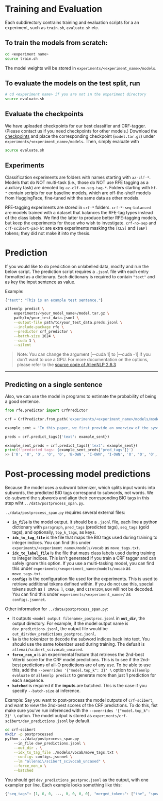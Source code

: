 

# Training and Evaluation
Each subdirectory contrains training and evaluation scripts for a an experiment, such as `train.sh`, `evaluate.sh` etc. 
## To train the models from scratch:
```bash
cd <experiment name>
source train.sh
```
The model weights will be stored in `experiments/<experiment_name>/models`. 

## To evaluate the models on the test split, run
```bash
# cd <experiment name> if you are not in the experiment directory
source evaluate.sh
```

## Evaluate the checkpoints
We have uploaded checkpoints for our best classifier and CRF-tagger. (Please contact us if you need checkpoints for other models.)
Download the [checkpoints](https://drive.google.com/drive/folders/1RNO9vkdbmr8YBZvRzes3rA41frAXFOM_?usp=sharing) and place the corresponding checkpoint (`model.tar.gz`) under `experiments/<experiment_name>/models`. Then, simply evaluate with 
```bash
source evaluate.sh
```


## Experiments
Classification experiments are folders with names starting with `az-clf-*`. Models that do NOT multi-task (i.e., those do NOT use RFE tagging as a auxiliary task) are denoted by `az-clf-no-seq-tag-*`. Folders starting with `hf-*` contain scripts for our baseline models, which are off-the-shelf models from HuggingFace, fine-tuned with the same data as other models.

RFE-tagging experiments are stored in `crf-*` folders.
`crf-*-seq-balanced` are models trained with a dataset that balances the RFE-tag types instead of the class labels. We find the latter to produce better RFE-tagging models, but keep the experiments for those who wish to investigate.
`crf-no-sep` and `crf-scibert-pad-ht` are extra experiments masking the `[CLS]` and `[SEP]` tokens; they did not make it into my thesis. 


# Prediction
If you would like to do prediction on unlabelled data, modify and run the below script.
The prediction script requires a `.jsonl` file with each entry formatted as a dictionary. Each dictionary is required to contain `"text"` and as key the input sentence as value. 

Example:
```python
{"text": "This is an example test sentence."}
```

```bash
allennlp predict \
    experiments/<your_model_name>/model.tar.gz \
    path/to/your_test_data.jsonl \
    --output-file path/to/your_test_data.preds.jsonl \
    --include-package rfe \
    --predictor crf_predictor \
    --batch-size 1024 \
    --cuda 1 \
    --silent
```
> Note: You can change the argument [--cuda 1] to [--cuda -1] if you don't want to use a GPU. For more documentation on the options, please refer to the [source code of AllenNLP 2.9.3](https://github.com/allenai/allennlp/blob/v2.9.3/allennlp/commands/predict.py)

-------

## Predicting on a single sentence
Also, we can use the model in programs to estimate the probability of being a good sentence.
```python
from rfe.predictor import CrfPredictor

crf = CrfPredictor.from_path('experiments/<experiment_name>/models/model.tar.gz', 'crf_predictor')

example_sent = 'In this paper, we first provide an overview of the system of accreditation and then discuss issues of accreditation as they apply to these contemporary American educational programs in Japan.'

preds = crf.predict_tags({'text': example_sent})

example_sent_preds = crf.predict_tags({'text': example_sent})
print(f'predicted tags: {example_sent_preds["pred_tags"]}')
>> ['O', 'O', 'O', 'O', 'O', 'B-OWN', 'I-OWN', 'I-OWN', 'O', 'O', 'O', 'O', 'O', 'O', 'O', 'O', 'O', 'O', 'O', 'O', 'O', 'O', 'O', 'O', 'O', 'O', 'O', 'O', 'O', 'O', 'O', 'O', 'O', 'O', 'O', 'O']

```

# Post-processing model predictions
Because the model uses a subword tokenizer, which splits input words into subwords, the predicted BIO tags correspond to subwords, not words. We de-subword the subwords and align their corresponding BIO tags in this step wiht `../data/postprocess_span.py`.

`../data/postprocess_span.py` requires several external files:
- **`in_file`** is the model output. It should be a `.jsonl` file, each line a python dictionary with `paragraph`, `pred_tags` (predicted tags), `seq_tags` (gold tags), and optionally, `top_k_tags`, as keys.
- **`idx_to_tag_file`** is the file that maps the BIO tags used during training to integer indices. You can find this under `experiments/<experiment_name>/models/vocab` as `move_tags.txt`.
- **`idx_to_label_file`** is the file that maps class labels used during training to integer indices. This isn't generated if you train a CRF tagger and can safely ignore this option. If you use a multi-tasking model, you can find this under `experiments/<experiment_name>/models/vocab` as `move_tags.txt`.
- **`configs`** is the configuration file used for the experiments. This is used to retrieve additional tokens defined within. If you do not use this, special tokens such as `[ IMAGE ]`, `CREF`, and `CITATION`, `EQN` will not be decoded. You can find this under `experiments/<experiment_name>/` as `configs.jsonnet`.

Other information for  `../data/postprocess_span.py`:
- It outputs `<model output filename>_postproc.jsonl` in **`out_dir`**, the output directory. For example, if the model output name is `dev_predictions.jsonl`, the output file would be `out_dir/dev_predictions_postproc.jsonl`.
- **`lm`** is the tokenizer to decode the subword indices back into text. You should use the same tokenizer used during training. The defualt is `allenai/scibert_scivocab_uncased`.
- **`force_non_o`** is an experimental feature that retrieves the 2nd-best Viterbi score for the CRF model predictions. This is to see if the 2nd-best predictions of all-O predictions are of any use. To be able to use this, add the `--overrides '{"model.top_k": 2}' \` option to `allennlp evaluate` or `allennlp predict` to generate more than just 1 prediction for each sequence.
- **`batched`** is required if the **inputs** are batched. This is the case if you specify `--batch-size` at inference. 

Example: Say you want to post-process the model outputs of `crf-scibert`, and want to view the 2nd-best scores of the CRF predictions. To do this, fist make sure you've run inferenced with the `--overrides '{"model.top_k": 2}' \` option. The model output is stored as `experiments/crf-scibert/dev_predictions.jsonl` by default.

```bash
cd crf-scibert
mkdir -p postprocessed
python ../data/postprocess_span.py
    --in_file dev_predictions.jsonl \
    --out_dir . \
    --idx_to_tag_file ./models/vocab/move_tags.txt \
    --configs configs.jsonnet \
    --lm "allenai\/scibert_scivocab_uncased" \
    --force_non_o \
    --batched
```
You should get `dev_predictions_postproc.jsonl` as the output, with one exampler per line. Each example looks something like this:
```python
{"seq_tags": [1, 0, 0, ..., 0, 0, 0, 0], "merged_tokens": ["the", "speaker", "attempts", "to", "achieve", "this", "goal", "by", "building", "a", "description", "of", "the", "object", "that", "she", "believes", "will", "give", "the", "hearer", "the", "ability", "to", "identify", "it", "when", "it", "is", "possible", "to", "do", "so", "."], "realigned_gold_tags": ["O", "O", "O", "O", ... , "O", "O"], "realigned_pred_tags_0": ["O", "O", "O", "O", ... , "O", "O"], "realigned_pred_tags_1": ["O", "O", "O", "O", ... , "O", "O"], "score_0": 138.4251251220703, "score_1": 133.5336456298828, "pred_tags": ["O", "O", "O", "O", ... , "O", "O"]}
``` 
